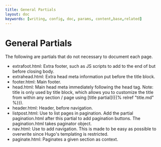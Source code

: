 ```yaml
---
title: General Partials
layout: doc
keywords: [writing, config, doc, params, content,base,related]
---
```

# General Partials
The following are partials that do not necessary to document each page.
- extrafoot.html: Extra footer, such as JS scripts to add to the end of but before closing body.
- extrahead.html: Extra head meta information put before the title block.
- footer.html: Main footer.
- head.html: Main head meta immediately following the head tag. Note: title is only used by title block, which allows you to customize the title from within any section / page using [title partial]({{% relref "title.md" %}}).
- header.html: Header, before navigation.
- listpost.html: Use to list pages in pagination. Add the partial pagination.html after this partial to add pagination buttons. The pagination.html takes paginator object.
- nav.html: Use to add navigation. This is made to be easy as possible to overwrite since Hugo's templating is restricted.
- paginate.html: Paginates a given section as context.